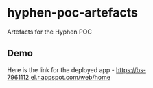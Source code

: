 # hyphen-poc-artefacts
Artefacts for the Hyphen POC

## Demo

Here is the link for the deployed app - https://bs-7961112.el.r.appspot.com/web/home
